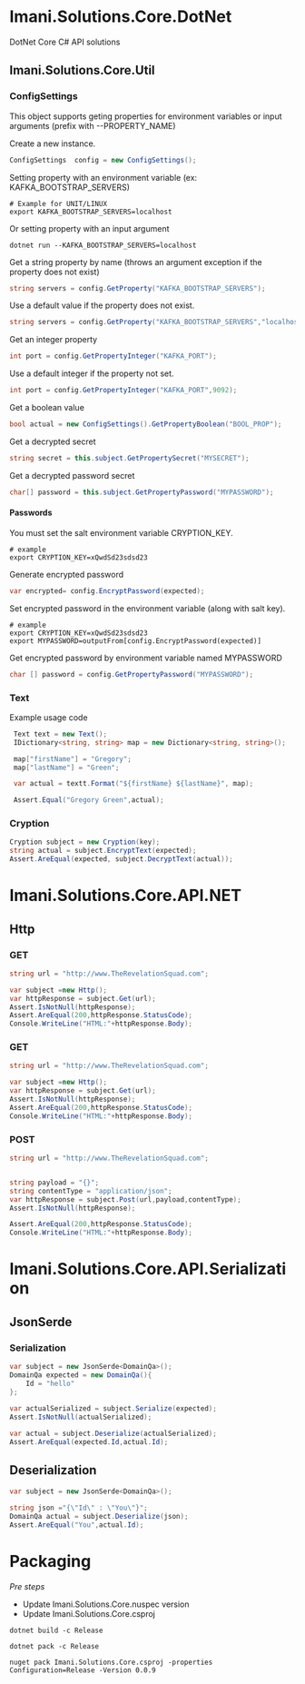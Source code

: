 # Imani.Solutions.Core.DotNet

DotNet Core C# API solutions

## Imani.Solutions.Core.Util

### ConfigSettings

This object supports geting properties for environment
variables or input arguments (prefix with --PROPERTY_NAME)


Create a new instance.

```c#
ConfigSettings  config = new ConfigSettings();
```

Setting property with an environment variable (ex: KAFKA_BOOTSTRAP_SERVERS)

```shell
# Example for UNIT/LINUX
export KAFKA_BOOTSTRAP_SERVERS=localhost
```
Or setting property with an input argument

```shell
dotnet run --KAFKA_BOOTSTRAP_SERVERS=localhost
```

Get a string property by name (throws an argument exception if the property does not exist)

```c#
string servers = config.GetProperty("KAFKA_BOOTSTRAP_SERVERS");
```


Use a default value if the property does not exist.

```c#
string servers = config.GetProperty("KAFKA_BOOTSTRAP_SERVERS","localhost");
```

Get an integer property

```c#
int port = config.GetPropertyInteger("KAFKA_PORT");
```

Use a default integer if the property not set.

```c#
int port = config.GetPropertyInteger("KAFKA_PORT",9092);
```

Get a boolean value

```c#
bool actual = new ConfigSettings().GetPropertyBoolean("BOOL_PROP");
```

Get a decrypted secret

```c#
string secret = this.subject.GetPropertySecret("MYSECRET");
```

Get a decrypted password secret
```c#
char[] password = this.subject.GetPropertyPassword("MYPASSWORD");
```

#### Passwords

You must set the salt environment variable CRYPTION_KEY.

```shell script
# example
export CRYPTION_KEY=xQwdSd23sdsd23
```
Generate encrypted password
```c#
var encrypted= config.EncryptPassword(expected);
```

Set encrypted password in the environment variable
(along with salt key).

```shell script
# example
export CRYPTION_KEY=xQwdSd23sdsd23
export MYPASSWORD=outputFrom[config.EncryptPassword(expected)]
```

Get encrypted password by environment variable named MYPASSWORD
```c#
char [] password = config.GetPropertyPassword("MYPASSWORD");
```


### Text

Example usage code

```c#
 Text text = new Text();
 IDictionary<string, string> map = new Dictionary<string, string>();

 map["firstName"] = "Gregory";
 map["lastName"] = "Green";

 var actual = textt.Format("${firstName} ${lastName}", map);

 Assert.Equal("Gregory Green",actual);
```

### Cryption

```c#
Cryption subject = new Cryption(key);
string actual = subject.EncryptText(expected);
Assert.AreEqual(expected, subject.DecryptText(actual));
```

# Imani.Solutions.Core.API.NET

## Http


### GET

```c#
string url = "http://www.TheRevelationSquad.com";

var subject =new Http();
var httpResponse = subject.Get(url);
Assert.IsNotNull(httpResponse);
Assert.AreEqual(200,httpResponse.StatusCode);
Console.WriteLine("HTML:"+httpResponse.Body);
```

### GET

```c#
string url = "http://www.TheRevelationSquad.com";

var subject =new Http();
var httpResponse = subject.Get(url);
Assert.IsNotNull(httpResponse);
Assert.AreEqual(200,httpResponse.StatusCode);
Console.WriteLine("HTML:"+httpResponse.Body);
```

### POST

```c#
string url = "http://www.TheRevelationSquad.com";


string payload = "{}";
string contentType = "application/json";
var httpResponse = subject.Post(url,payload,contentType);
Assert.IsNotNull(httpResponse);

Assert.AreEqual(200,httpResponse.StatusCode);
Console.WriteLine("HTML:"+httpResponse.Body);
```

# Imani.Solutions.Core.API.Serialization

## JsonSerde

### Serialization

```c#
var subject = new JsonSerde<DomainQa>();
DomainQa expected = new DomainQa(){
    Id = "hello"
};
           
var actualSerialized = subject.Serialize(expected);
Assert.IsNotNull(actualSerialized);

var actual = subject.Deserialize(actualSerialized);
Assert.AreEqual(expected.Id,actual.Id);
```

## Deserialization

```c#
var subject = new JsonSerde<DomainQa>();
 
string json ="{\"Id\" : \"You\"}";
DomainQa actual = subject.Deserialize(json);
Assert.AreEqual("You",actual.Id);

```


# Packaging

*Pre steps*

- Update Imani.Solutions.Core.nuspec version
- Update Imani.Solutions.Core.csproj



```shell script
dotnet build -c Release
```

```shell script
dotnet pack -c Release
```

```shell script
nuget pack Imani.Solutions.Core.csproj -properties Configuration=Release -Version 0.0.9
```